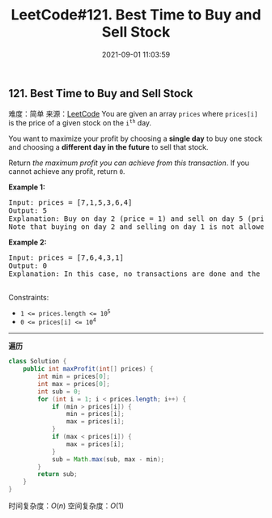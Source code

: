﻿---
title: LeetCode#121. Best Time to Buy and Sell Stock
categories: ['LeetCode']
tags: ['遍历']
date: 2021-09-01 11:03:59
---
## 121. Best Time to Buy and Sell Stock
难度：<span class="level-eazy">简单</span>
来源：[LeetCode](https://leetcode-cn.com/problems/best-time-to-buy-and-sell-stock/)
You are given an array `prices` where `prices[i]` is the price of a given stock on the <code>i<sup>th</sup></code> day.

You want to maximize your profit by choosing a **single day** to buy one stock and choosing a **different day in the future** to sell that stock.

Return *the maximum profit you can achieve from this transaction*. If you cannot achieve any profit, return `0`.
<!--more-->

**Example 1:**
<pre>
Input: prices = [7,1,5,3,6,4]
Output: 5
Explanation: Buy on day 2 (price = 1) and sell on day 5 (price = 6), profit = 6-1 = 5.
Note that buying on day 2 and selling on day 1 is not allowed because you must buy before you sell.
</pre>

**Example 2:**
<pre>
Input: prices = [7,6,4,3,1]
Output: 0
Explanation: In this case, no transactions are done and the max profit = 0.
 </pre>

Constraints:

- <code>1 <= prices.length <= 10<sup>5</sup></code>
- <code>0 <= prices[i] <= 10<sup>4</sup></code>

------

**遍历**
```java
class Solution {
    public int maxProfit(int[] prices) {
        int min = prices[0];
        int max = prices[0];
        int sub = 0;
        for (int i = 1; i < prices.length; i++) {
            if (min > prices[i]) {
                min = prices[i];
                max = prices[i];
            }
            if (max < prices[i]) {
                max = prices[i];
            }
            sub = Math.max(sub, max - min);
        }
        return sub;
    }
}
```
时间复杂度：$O(n)$
空间复杂度：$O(1)$

